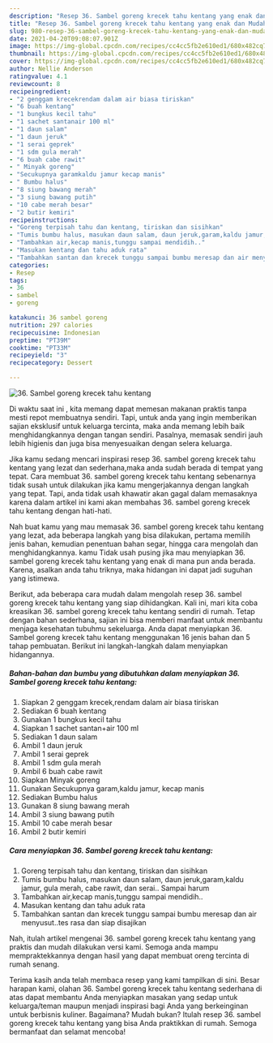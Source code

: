 ```yaml
---
description: "Resep 36. Sambel goreng krecek tahu kentang yang enak dan Mudah Dibuat"
title: "Resep 36. Sambel goreng krecek tahu kentang yang enak dan Mudah Dibuat"
slug: 980-resep-36-sambel-goreng-krecek-tahu-kentang-yang-enak-dan-mudah-dibuat
date: 2021-04-20T09:08:07.901Z
image: https://img-global.cpcdn.com/recipes/cc4cc5fb2e610ed1/680x482cq70/36-sambel-goreng-krecek-tahu-kentang-foto-resep-utama.jpg
thumbnail: https://img-global.cpcdn.com/recipes/cc4cc5fb2e610ed1/680x482cq70/36-sambel-goreng-krecek-tahu-kentang-foto-resep-utama.jpg
cover: https://img-global.cpcdn.com/recipes/cc4cc5fb2e610ed1/680x482cq70/36-sambel-goreng-krecek-tahu-kentang-foto-resep-utama.jpg
author: Nellie Anderson
ratingvalue: 4.1
reviewcount: 8
recipeingredient:
- "2 genggam krecekrendam dalam air biasa tiriskan"
- "6 buah kentang"
- "1 bungkus kecil tahu"
- "1 sachet santanair 100 ml"
- "1 daun salam"
- "1 daun jeruk"
- "1 serai geprek"
- "1 sdm gula merah"
- "6 buah cabe rawit"
- " Minyak goreng"
- "Secukupnya garamkaldu jamur kecap manis"
- " Bumbu halus"
- "8 siung bawang merah"
- "3 siung bawang putih"
- "10 cabe merah besar"
- "2 butir kemiri"
recipeinstructions:
- "Goreng terpisah tahu dan kentang, tiriskan dan sisihkan"
- "Tumis bumbu halus, masukan daun salam, daun jeruk,garam,kaldu jamur, gula merah, cabe rawit, dan serai.. Sampai harum"
- "Tambahkan air,kecap manis,tunggu sampai mendidih.."
- "Masukan kentang dan tahu aduk rata"
- "Tambahkan santan dan krecek tunggu sampai bumbu meresap dan air menyusut..tes rasa dan siap disajikan"
categories:
- Resep
tags:
- 36
- sambel
- goreng

katakunci: 36 sambel goreng 
nutrition: 297 calories
recipecuisine: Indonesian
preptime: "PT39M"
cooktime: "PT33M"
recipeyield: "3"
recipecategory: Dessert

---
```



![36. Sambel goreng krecek tahu kentang](https://img-global.cpcdn.com/recipes/cc4cc5fb2e610ed1/680x482cq70/36-sambel-goreng-krecek-tahu-kentang-foto-resep-utama.jpg)

Di waktu  saat ini , kita memang dapat memesan makanan praktis tanpa mesti repot membuatnya sendiri. Tapi, untuk anda yang ingin memberikan sajian eksklusif untuk keluarga tercinta, maka anda memang lebih baik menghidangkannya dengan tangan sendiri. Pasalnya, memasak sendiri jauh lebih higienis dan juga bisa menyesuaikan dengan selera keluarga.

Jika kamu sedang mencari inspirasi resep 36. sambel goreng krecek tahu kentang yang lezat dan sederhana,maka anda sudah berada di tempat yang tepat. Cara membuat 36. sambel goreng krecek tahu kentang  sebenarnya tidak susah untuk dilakukan jika kamu mengerjakannya dengan langkah yang tepat. Tapi, anda tidak usah khawatir akan gagal dalam memasaknya 
karena dalam artikel ini kami akan membahas 36. sambel goreng krecek tahu kentang dengan hati-hati.  



Nah buat kamu yang mau memasak 36. sambel goreng krecek tahu kentang yang lezat, ada beberapa langkah yang bisa dilakukan, pertama memilih jenis bahan, kemudian penentuan bahan segar, hingga cara mengolah dan menghidangkannya. kamu Tidak usah pusing jika mau menyiapkan 36. sambel goreng krecek tahu kentang yang enak di mana pun anda berada. Karena, asalkan anda  tahu triknya, maka hidangan ini dapat jadi suguhan yang istimewa.

Berikut, ada beberapa cara mudah dalam mengolah resep 36. sambel goreng krecek tahu kentang yang siap dihidangkan. Kali ini, mari kita coba kreasikan 36. sambel goreng krecek tahu kentang sendiri di rumah. Tetap dengan bahan sederhana, sajian ini bisa memberi manfaat untuk membantu menjaga kesehatan tubuhmu sekeluarga. Anda dapat menyiapkan 36. Sambel goreng krecek tahu kentang menggunakan 16 jenis bahan dan 5 tahap pembuatan. Berikut ini langkah-langkah dalam menyiapkan hidangannya.

<!--inarticleads1-->

##### Bahan-bahan dan bumbu yang dibutuhkan dalam menyiapkan 36. Sambel goreng krecek tahu kentang:

1. Siapkan 2 genggam krecek,rendam dalam air biasa tiriskan
1. Sediakan 6 buah kentang
1. Gunakan 1 bungkus kecil tahu
1. Siapkan 1 sachet santan+air 100 ml
1. Sediakan 1 daun salam
1. Ambil 1 daun jeruk
1. Ambil 1 serai geprek
1. Ambil 1 sdm gula merah
1. Ambil 6 buah cabe rawit
1. Siapkan  Minyak goreng
1. Gunakan Secukupnya garam,kaldu jamur, kecap manis
1. Sediakan  Bumbu halus
1. Gunakan 8 siung bawang merah
1. Ambil 3 siung bawang putih
1. Ambil 10 cabe merah besar
1. Ambil 2 butir kemiri




<!--inarticleads2-->

##### Cara menyiapkan 36. Sambel goreng krecek tahu kentang:

1. Goreng terpisah tahu dan kentang, tiriskan dan sisihkan
1. Tumis bumbu halus, masukan daun salam, daun jeruk,garam,kaldu jamur, gula merah, cabe rawit, dan serai.. Sampai harum
1. Tambahkan air,kecap manis,tunggu sampai mendidih..
1. Masukan kentang dan tahu aduk rata
1. Tambahkan santan dan krecek tunggu sampai bumbu meresap dan air menyusut..tes rasa dan siap disajikan




Nah, itulah artikel mengenai  36. sambel goreng krecek tahu kentang  yang praktis dan mudah dilakukan versi kami. Semoga anda mampu mempraktekkannya dengan hasil yang dapat membuat oreng tercinta di rumah senang. 

Terima kasih anda telah membaca resep yang kami tampilkan di sini. Besar harapan kami, olahan  36. Sambel goreng krecek tahu kentang sederhana di atas dapat membantu Anda menyiapkan masakan yang sedap untuk keluarga/teman maupun menjadi inspirasi bagi Anda yang berkeinginan untuk berbisnis kuliner. Bagaimana? Mudah bukan? Itulah resep 36. sambel goreng krecek tahu kentang yang bisa Anda praktikkan di rumah. Semoga bermanfaat dan selamat mencoba!

